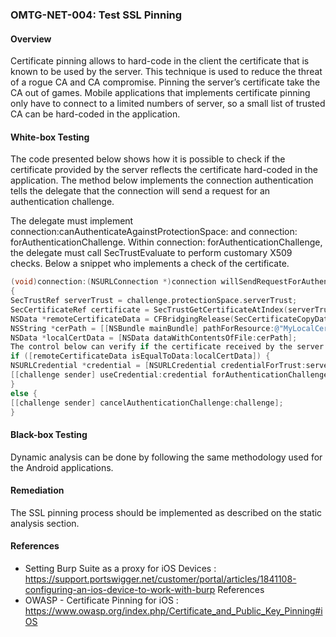 <a name="OMTG-NET-004"></a>
### OMTG-NET-004: Test SSL Pinning

#### Overview

Certificate pinning allows to hard-code in the client the certificate that is known to be used by the server. This technique is used to reduce the threat of a rogue CA and CA compromise. Pinning the server’s certificate take the CA out of games. Mobile applications that implements certificate pinning only have to connect to a limited numbers of server, so a small list of trusted CA can be hard-coded in the application.

#### White-box Testing

The code presented below shows how it is possible to check if the certificate provided by the server reflects the certificate hard-coded  in the application. The method below implements the connection authentication tells the delegate that the connection will send a request for an authentication challenge.

The delegate must implement connection:canAuthenticateAgainstProtectionSpace: and connection: forAuthenticationChallenge. Within connection: forAuthenticationChallenge, the delegate must call SecTrustEvaluate to perform customary X509 checks. Below a snippet who implements a check of the certificate.  

```Objective-C
(void)connection:(NSURLConnection *)connection willSendRequestForAuthenticationChallenge:(NSURLAuthenticationChallenge *)challenge
{
SecTrustRef serverTrust = challenge.protectionSpace.serverTrust;
SecCertificateRef certificate = SecTrustGetCertificateAtIndex(serverTrust, 0);
NSData *remoteCertificateData = CFBridgingRelease(SecCertificateCopyData(certificate));
NSString *cerPath = [[NSBundle mainBundle] pathForResource:@"MyLocalCertificate" ofType:@"cer"];
NSData *localCertData = [NSData dataWithContentsOfFile:cerPath];
The control below can verify if the certificate received by the server is matching the one pinned in the client.
if ([remoteCertificateData isEqualToData:localCertData]) {
NSURLCredential *credential = [NSURLCredential credentialForTrust:serverTrust];
[[challenge sender] useCredential:credential forAuthenticationChallenge:challenge];
}
else {
[[challenge sender] cancelAuthenticationChallenge:challenge];
}
```

#### Black-box Testing

Dynamic analysis can be done by following the same methodology used for the Android applications.

#### Remediation

The SSL pinning process should be implemented as described on the static analysis section.

#### References

- Setting Burp Suite as a proxy for iOS Devices : https://support.portswigger.net/customer/portal/articles/1841108-configuring-an-ios-device-to-work-with-burp
References
- OWASP - Certificate Pinning for iOS : https://www.owasp.org/index.php/Certificate_and_Public_Key_Pinning#iOS
